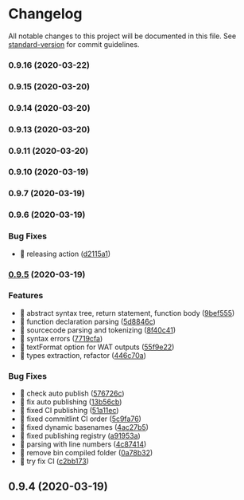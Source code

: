 # Changelog

All notable changes to this project will be documented in this file. See [standard-version](https://github.com/conventional-changelog/standard-version) for commit guidelines.

### 0.9.16 (2020-03-22)

### 0.9.15 (2020-03-20)

### 0.9.14 (2020-03-20)

### 0.9.13 (2020-03-20)

### 0.9.11 (2020-03-20)

### 0.9.10 (2020-03-19)

### 0.9.7 (2020-03-19)

### 0.9.6 (2020-03-19)


### Bug Fixes

* 🐛 releasing action ([d2115a1](https://github.com/michaljach/wasm-lang/commit/d2115a1ccc07709fb47431e81ec38ca9014fe661))

### [0.9.5](https://github.com/michaljach/wasm-lang/compare/v0.2.0...v0.9.5) (2020-03-19)


### Features

* 🎸 abstract syntax tree, return statement, function body ([9bef555](https://github.com/michaljach/wasm-lang/commit/9bef5550c61c5cf7eb562b9b6db1c784d7593fb1))
* 🎸 function declaration parsing ([5d8846c](https://github.com/michaljach/wasm-lang/commit/5d8846c6b03daf6b21f318a9ad88b2f29b2d02ae))
* 🎸 sourcecode parsing and tokenizing ([8f40c41](https://github.com/michaljach/wasm-lang/commit/8f40c41282c8ae0e8984fb5309bd60f0e402f15b))
* 🎸 syntax errors ([7719cfa](https://github.com/michaljach/wasm-lang/commit/7719cfa331cdd8520f6c95e26da3b275c9fce4bb))
* 🎸 textFormat option for WAT outputs ([55f9e22](https://github.com/michaljach/wasm-lang/commit/55f9e222428875197ac4b320b1dc32bcc752dc85))
* 🎸 types extraction, refactor ([446c70a](https://github.com/michaljach/wasm-lang/commit/446c70a551ac00be9af19f43ae01b861df3e77d5))


### Bug Fixes

* 🐛 check auto publish ([576726c](https://github.com/michaljach/wasm-lang/commit/576726ca862cfa515478c3698c96441cbe2c40ce))
* 🐛 fix auto publishing ([13b56cb](https://github.com/michaljach/wasm-lang/commit/13b56cb3d0c8eae6a93257de8119ac5b2a9553fc))
* 🐛 fixed CI publishing ([51a11ec](https://github.com/michaljach/wasm-lang/commit/51a11ec2ac58aec6e7d79fff26ae03211bce06f7))
* 🐛 fixed commitlint CI order ([5c9fa76](https://github.com/michaljach/wasm-lang/commit/5c9fa762167582a10e398ed098d2c354ed2e79ea))
* 🐛 fixed dynamic basenames ([4ac27b5](https://github.com/michaljach/wasm-lang/commit/4ac27b5069cd5930eb634f5273a3ffa5dfaddbda))
* 🐛 fixed publishing registry ([a91953a](https://github.com/michaljach/wasm-lang/commit/a91953a07c677e444ae8467f495b091e0ef8773c))
* 🐛 parsing with line numbers ([4c87414](https://github.com/michaljach/wasm-lang/commit/4c874148137352d0bf23fa8fd5c9bdde1c0c5e5b))
* 🐛 remove bin compiled folder ([0a78b32](https://github.com/michaljach/wasm-lang/commit/0a78b320ee1ee79ba2ba4d05887a2ffd4d93a2dd))
* 🐛 try fix CI ([c2bb173](https://github.com/michaljach/wasm-lang/commit/c2bb173ba35055fc77a916296d9decff4c4ce9b0))

## 0.9.4 (2020-03-19)
